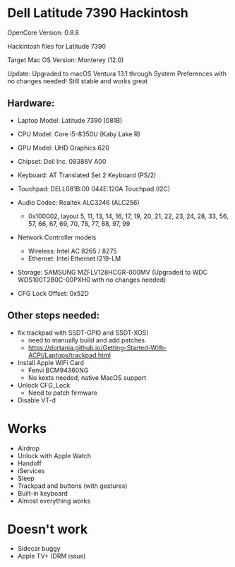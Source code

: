# Dell Latitude 7390 Hackintosh

OpenCore Version: 0.8.8

Hackintosh files for Latitude 7390

Target Mac OS Version: Monterey (12.0)

Update: Upgraded to macOS Ventura 13.1 through System Preferences with no 
changes needed! Still stable and works great

## Hardware:

- Laptop Model: Latitude 7390 (081B)
- CPU Model: Core i5-8350U (Kaby Lake R)
- GPU Model: UHD Graphics 620
- Chipset: Dell Inc. 09386V A00
- Keyboard: AT Translated Set 2 Keyboard (PS/2)
- Touchpad: DELL081B:00 044E:120A Touchpad (I2C)
- Audio Codec: Realtek ALC3246 (ALC256)

  - 0x100002, layout 5, 11, 13, 14, 16, 17, 19, 20, 21, 22, 23, 24, 28, 33, 56, 57, 66, 67, 69, 70, 76, 77, 88, 97, 99

- Network Controller models
  - Wireless: Intel AC 8265 / 8275
  - Ethernet: Intel Ethernet I219-LM
- Storage: SAMSUNG MZFLV128HCGR-000MV (Upgraded to WDC WDS100T2B0C-00PXH0 with no changes needed)
- CFG Lock Offset: 0x52D

## Other steps needed:

- fix trackpad with SSDT-GPI0 and SSDT-XOSI
  - need to manually build and add patches
  - https://dortania.github.io/Getting-Started-With-ACPI/Laptops/trackpad.html
- Install Apple WiFi Card
  - Fenvi BCM94360NG
  - No kexts needed, native MacOS support
- Unlock CFG_Lock
  - Need to patch firmware
- Disable VT-d

# Works

- Airdrop
- Unlock with Apple Watch
- Handoff
- iServices
- Sleep
- Trackpad and buttons (with gestures)
- Built-in keyboard
- Almost everything works

# Doesn't work

- Sidecar buggy
- Apple TV+ (DRM issue)
